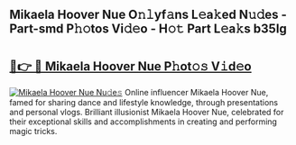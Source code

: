 ## Mikaela Hoover Nue O𝚗𝚕yf𝚊ns L𝚎a𝚔ed N𝚞𝚍es - Part-smd P𝚑𝚘tos Vi𝚍𝚎o - H𝚘𝚝 Part L𝚎a𝚔s b35Ig

# <h2><a href="http://kf1165b.oniu.top/?m=Mikaela+Hoover+Nue">🔗👉 🔴 Mikaela Hoover Nue P𝚑ot𝚘𝚜 V𝚒d𝚎o</a></h2>

[![Mikaela Hoover Nue Nu𝚍e𝚜](https://i.imgur.com/0qMVB7G.gif)](http://kf1165b.oniu.top/?m=Mikaela+Hoover+Nue)
Online influencer Mikaela Hoover Nue, famed for sharing dance and lifestyle knowledge, through presentations and personal vlogs. Brilliant illusionist Mikaela Hoover Nue, celebrated for their exceptional skills and accomplishments in creating and performing magic tricks.  
